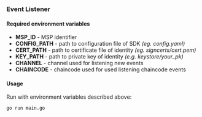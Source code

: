### Event Listener

#### Required environment variables
- **MSP_ID** - MSP identifier
- **CONFIG_PATH** - path to configuration file of SDK _(eg. config.yaml)_
- **CERT_PATH** - path to certificate file of identity _(eg. signcerts/cert.pem)_
- **KEY_PATH** - path to private key of identity _(e.g. keystore/your_pk)_
- **CHANNEL** - channel used for listening new events
- **CHAINCODE** - chaincode used for used listening chaincode events

#### Usage
Run with environment variables described above:
```bash
go run main.go
```
